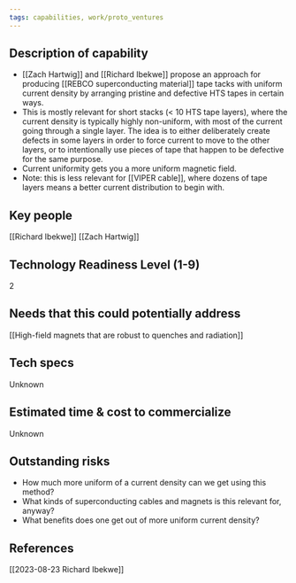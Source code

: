 ```yaml
---
tags: capabilities, work/proto_ventures
---
```


## Description of capability
- [[Zach Hartwig]] and [[Richard Ibekwe]] propose an approach for producing [[REBCO superconducting material]] tape tacks with uniform current density by arranging pristine and defective HTS tapes in certain ways.
- This is mostly relevant for short stacks (< 10 HTS tape layers), where the current density is typically highly non-uniform, with most of the current going through a single layer. The idea is to either deliberately create defects in some layers in order to force current to move to the other layers, or to intentionally use pieces of tape that happen to be defective for the same purpose.
- Current uniformity gets you a more uniform magnetic field.
- Note: this is less relevant for [[VIPER cable]], where dozens of tape layers means a better current distribution to begin with.

## Key people
[[Richard Ibekwe]]
[[Zach Hartwig]]

## Technology Readiness Level (1-9)
2

## Needs that this could potentially address
[[High-field magnets that are robust to quenches and radiation]]

## Tech specs
Unknown

## Estimated time & cost to commercialize
Unknown

## Outstanding risks
- How much more uniform of a current density can we get using this method?
- What kinds of superconducting cables and magnets is this relevant for, anyway?
- What benefits does one get out of more uniform current density?

## References
[[2023-08-23 Richard Ibekwe]]